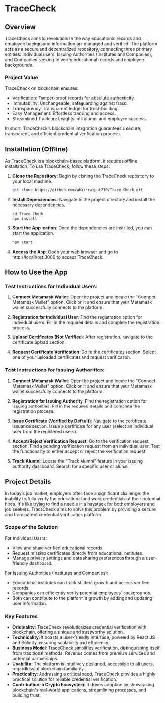 # TraceCheck

## Overview

TraceCheck aims to revolutionize the way educational records and employee background information are managed and verified. The platform acts as a secure and decentralized repository, connecting three primary entities: Individual users, Issuing Authorities (Institutes and Companies), and Companies seeking to verify educational records and employee backgrounds.

### Project Value

TraceCheck on blockchain ensures:

- Verification: Tamper-proof records for absolute authenticity.
- Immutability: Unchangeable, safeguarding against fraud.
- Transparency: Transparent ledger for trust-building.
- Easy Management: Effortless tracking and access.
- Streamlined Tracking: Insights into alumni and employee success.

In short, TraceCheck’s blockchain integration guarantees a secure, transparent, and efficient credential verification process.

## Installation (Offline)

As TraceCheck is a blockchain-based platform, it requires offline installation. To use TraceCheck, follow these steps:

1. **Clone the Repository**: Begin by cloning the TraceCheck repository to your local machine.

    ```bash
    git clone https://github.com/abhirrajput210/Trace_Check.git
    ```

2. **Install Dependencies**: Navigate to the project directory and install the necessary dependencies.

    ```bash
    cd Trace_Check
    npm install
    ```

3. **Start the Application**: Once the dependencies are installed, you can start the application.

    ```bash
    npm start
    ```

4. **Access the App**: Open your web browser and go to [http://localhost:3000](http://localhost:3000) to access TraceCheck.

## How to Use the App

### Test Instructions for Individual Users:

1. **Connect Metamask Wallet**: Open the project and locate the "Connect Metamask Wallet" option. Click on it and ensure that your Metamask wallet successfully connects to the platform.

2. **Registration for Individual User**: Find the registration option for individual users. Fill in the required details and complete the registration process.

3. **Upload Certificates (Not Verified)**: After registration, navigate to the certificate upload section.

4. **Request Certificate Verification**: Go to the certificates section. Select one of your uploaded certificates and request verification.

### Test Instructions for Issuing Authorities:

1. **Connect Metamask Wallet**: Open the project and locate the "Connect Metamask Wallet" option. Click on it and ensure that your Metamask wallet successfully connects to the platform.

2. **Registration for Issuing Authority**: Find the registration option for issuing authorities. Fill in the required details and complete the registration process.

3. **Issue Certificate (Verified by Default)**: Navigate to the certificate issuance section. Issue a certificate for any user (select an individual user from the registered users).

4. **Accept/Reject Verification Request**: Go to the verification request section. Find a pending verification request from an individual user. Test the functionality to either accept or reject the verification request.

5. **Track Alumni**: Locate the "Track Alumni" feature in your issuing authority dashboard. Search for a specific user or alumni.

## Project Details

In today’s job market, employers often face a significant challenge: the inability to fully verify the educational and work credentials of their potential hires. It's like trying to find a needle in a haystack for both employers and job seekers. TraceCheck aims to solve this problem by providing a secure and transparent credential verification platform.

### Scope of the Solution

For Individual Users:

- View and share verified educational records.
- Request missing certificates directly from educational institutes.
- Manage privacy settings and data sharing preferences through a user-friendly dashboard.

For Issuing Authorities (Institutes and Companies):

- Educational institutes can track student growth and access verified records.
- Companies can efficiently verify potential employees' backgrounds.
- Both can contribute to the platform's growth by adding and updating user information.

### Key Features

- **Originality**: TraceCheck revolutionizes credential verification with blockchain, offering a unique and trustworthy solution.
- **Technicality**: It boasts a user-friendly interface, powered by React JS and Solidity, ensuring scalability and efficiency.
- **Business Model**: TraceCheck simplifies verification, distinguishing itself from traditional methods. Revenue comes from premium services and potential partnerships.
- **Usability**: The platform is intuitively designed, accessible to all users, regardless of blockchain familiarity.
- **Practicality**: Addressing a critical need, TraceCheck provides a highly practical solution for reliable credential verification.
- **Contribution to Crypto Ecosystem**: It drives adoption by showcasing blockchain's real-world applications, streamlining processes, and building trust.
